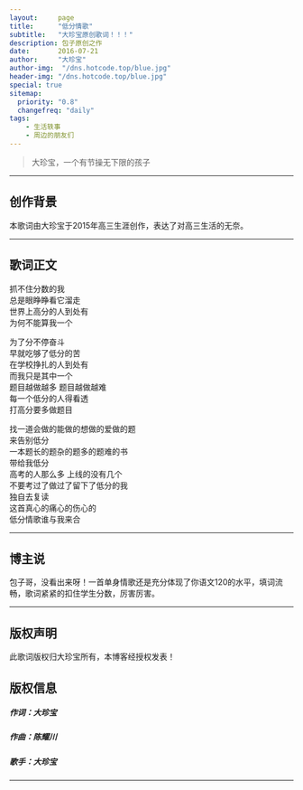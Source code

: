 ```yaml
---
layout:     page
title:      "低分情歌"
subtitle:   "大珍宝原创歌词！！！"
description: 包子原创之作
date:       2016-07-21
author:     "大珍宝"
author-img:  "/dns.hotcode.top/blue.jpg"
header-img: "/dns.hotcode.top/blue.jpg"
special: true
sitemap:
  priority: "0.8"
  changefreq: "daily"
tags:
    - 生活轶事
    - 周边的朋友们
---
```


> 大珍宝，一个有节操无下限的孩子

---

## 创作背景
本歌词由大珍宝于2015年高三生涯创作，表达了对高三生活的无奈。

---

## 歌词正文

抓不住分数的我<br>
总是眼睁睁看它溜走<br>
世界上高分的人到处有<br>
为何不能算我一个<br>

为了分不停奋斗<br>
早就吃够了低分的苦<br>
在学校挣扎的人到处有<br>
而我只是其中一个<br>
题目越做越多 题目越做越难<br>
每一个低分的人得看透<br>
打高分要多做题目<br>

找一道会做的能做的想做的爱做的题<br>
来告别低分<br>
一本题长的题杂的题多的题难的书<br>
带给我低分<br>
高考的人那么多 上线的没有几个<br>
不要考过了做过了留下了低分的我<br>
独自去复读<br>
这首真心的痛心的伤心的<br>
低分情歌谁与我来合<br>

---

## 博主说
包子哥，没看出来呀！一首单身情歌还是充分体现了你语文120的水平，填词流畅，歌词紧紧的扣住学生分数，厉害厉害。

---

## 版权声明
此歌词版权归大珍宝所有，本博客经授权发表！

## 版权信息

##### 作词：大珍宝

##### 作曲：陈耀川

##### 歌手：大珍宝

---
